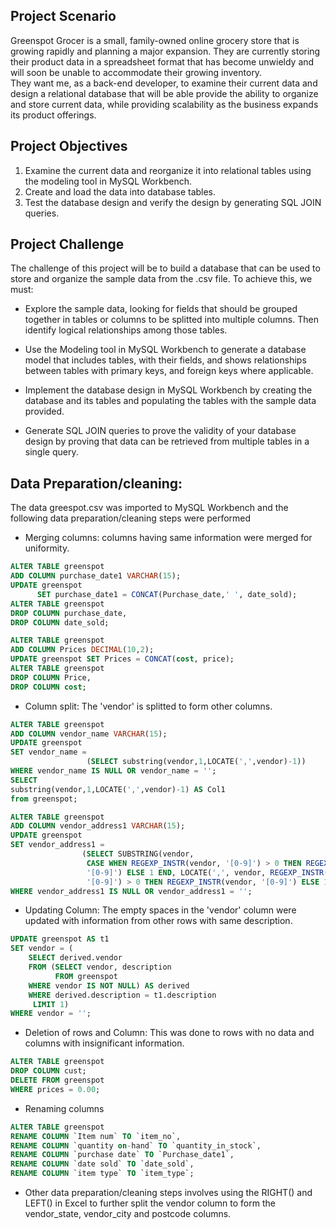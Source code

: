 ## Project Scenario

Greenspot Grocer is a small, family-owned online grocery store that is growing rapidly and planning a major expansion. They are currently storing their product data in a spreadsheet format that has become unwieldy and will soon be unable to accommodate their growing inventory.  
They want me, as a back-end developer, to examine their current data and design a relational database that will be able provide the ability to organize and store current data, while providing scalability as the business expands its product offerings.  

## Project Objectives

1. Examine the current data and reorganize it into relational tables using the modeling tool in MySQL Workbench. 
2. Create and load the data into database tables. 
3. Test the database design and verify the design by generating SQL JOIN queries.

## Project Challenge
The challenge of this project will be to build a database that can be used to store and organize the sample data from the .csv file. 
To achieve this, we must:

* Explore the sample data, looking for fields that should be grouped together in tables or columns to be splitted into multiple columns.
  Then identify logical relationships among those tables.

* Use the Modeling tool in MySQL Workbench to generate a database model that includes tables, with their fields, and shows relationships
  between tables with primary keys, and foreign keys where applicable.

* Implement the database design in MySQL Workbench by creating the database and its tables and populating the tables with the sample data provided. 

* Generate SQL JOIN queries to prove the validity of your database design by proving that data can be retrieved from multiple tables in a single query.

## Data Preparation/cleaning: 
The data greespot.csv was imported to MySQL Workbench and the following data preparation/cleaning steps were performed
* Merging columns: columns having same information were merged for uniformity.
```sql
ALTER TABLE greenspot 
ADD COLUMN purchase_date1 VARCHAR(15);
UPDATE greenspot 
      SET purchase_date1 = CONCAT(Purchase_date,' ', date_sold);
ALTER TABLE greenspot 
DROP COLUMN purchase_date, 
DROP COLUMN date_sold;
```
```sql
ALTER TABLE greenspot 
ADD COLUMN Prices DECIMAL(10,2);
UPDATE greenspot SET Prices = CONCAT(cost, price);
ALTER TABLE greenspot 
DROP COLUMN Price, 
DROP COLUMN cost;
```
* Column split: The 'vendor' is splitted to form other columns. 
```sql
ALTER TABLE greenspot 
ADD COLUMN vendor_name VARCHAR(15);
UPDATE greenspot 
SET vendor_name =
			     (SELECT substring(vendor,1,LOCATE(',',vendor)-1))
WHERE vendor_name IS NULL OR vendor_name = '';
SELECT
substring(vendor,1,LOCATE(',',vendor)-1) AS Col1
from greenspot;
```
```sql
ALTER TABLE greenspot 
ADD COLUMN vendor_address1 VARCHAR(15);
UPDATE greenspot 
SET vendor_address1 =
			    (SELECT SUBSTRING(vendor, 
                 CASE WHEN REGEXP_INSTR(vendor, '[0-9]') > 0 THEN REGEXP_INSTR(vendor, 
                 '[0-9]') ELSE 1 END, LOCATE(',', vendor, REGEXP_INSTR(vendor, '[0-9]')) - CASE WHEN REGEXP_INSTR(vendor, 
                 '[0-9]') > 0 THEN REGEXP_INSTR(vendor, '[0-9]') ELSE 1 END) as extracted_address)
WHERE vendor_address1 IS NULL OR vendor_address1 = '';
```
* Updating Column: The empty spaces in the 'vendor' column were updated with information from other rows with same description.
```sql
UPDATE greenspot AS t1
SET vendor = (
    SELECT derived.vendor 
    FROM (SELECT vendor, description
		  FROM greenspot 
	WHERE vendor IS NOT NULL) AS derived
	WHERE derived.description = t1.description
     LIMIT 1)
WHERE vendor = '';
```
* Deletion of rows and Column: This was done to rows with no  data and columns with insignificant information.
```sql
ALTER TABLE greenspot
DROP COLUMN cust; 
DELETE FROM greenspot
WHERE prices = 0.00;
```

* Renaming columns
```sql
ALTER TABLE greenspot 
RENAME COLUMN `Item num` TO `item_no`,
RENAME COLUMN `quantity on-hand` TO `quantity_in_stock`,
RENAME COLUMN `purchase date` TO `Purchase_date1`,
RENAME COLUMN `date sold` TO `date_sold`,
RENAME COLUMN `item type` TO `item_type`;
```
* Other data preparation/cleaning steps involves using the RIGHT() and LEFT() in Excel to further split the vendor column to form the vendor_state, vendor_city and postcode columns.


